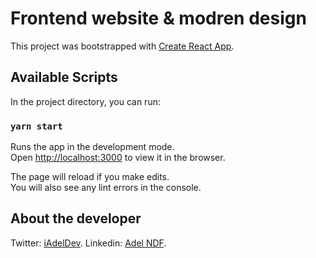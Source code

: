 # Frontend website & modren design

This project was bootstrapped with [Create React App](https://github.com/facebook/create-react-app).

## Available Scripts

In the project directory, you can run:

### `yarn start`

Runs the app in the development mode.\
Open [http://localhost:3000](http://localhost:3000) to view it in the browser.

The page will reload if you make edits.\
You will also see any lint errors in the console.


## About the developer

Twitter: [iAdelDev](https://twitter.com/iAdelDev).
Linkedin: [Adel NDF](https://www.linkedin.com/in/adel-naddaf-727859214/).
